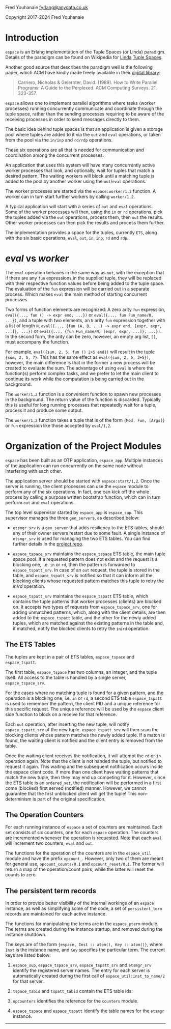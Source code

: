 
Fred Youhanaie <fyrlang@anydata.co.uk>

Copyright 2017-2024 Fred Youhanaie

# Introduction

`espace` is an Erlang implementation of the Tuple Spaces (or Linda)
paradigm. Details of the paradigm can be found on Wikipedia for
[Linda](https://en.wikipedia.org/wiki/Linda_(coordination_language))
[Tuple Spaces](https://en.wikipedia.org/wiki/Tuple_space).

Another good source that describes the paradigm well is the following
paper, which ACM have kindly made freely available in their [digital
library](https://dl.acm.org/doi/10.1145/72551.72553):

> Carriero, Nicholas & Gelernter, David. (1989).
> How to Write Parallel Programs: A Guide to the Perplexed.
> ACM Computing Surveys. 21. 323-357.

`espace` allows one to implement parallel algorithms where tasks
(worker processes) running concurrently communicate and coordinate
through the tuple space, rather than the sending processes requiring
to be aware of the receiving processes in order to send messages
directly to them.

The basic idea behind tuple spaces is that an application is given a
storage pool where tuples are added to it via the `out` and `eval`
operations, or taken from the pool via the `in/inp` and `rd/rdp`
operations.

These six operations are all that is needed for communication and
coordination among the concurrent processes.

An application that uses this system will have many concurrently
active worker processes that look, and optionally, wait for tuples
that match a desired pattern. The waiting workers will block until a
matching tuple is added to the pool by another worker using the
`out`/`eval` operations.

The worker processes are started via the `espace:worker/1,2`
function. A worker can in turn start further workers by calling
`worker/1,2`.

A typical application will start with a series of `out` and `eval`
operations. Some of the worker processes will then, using the `in` or
`rd` operations, pick the tuples added via the `out` operations,
process them, then `out` the results. Other worker processes can then
pick the results and process them further.

The implementation provides a space for the tuples, currently `ETS`,
along with the six basic operations, `eval`, `out`, `in`, `inp`, `rd`
and `rdp`.

# _eval_ vs _worker_

The `eval` operation behaves in the same way as `out`, with the
exception that if there are any `fun` expressions in the supplied
tuple, they will be replaced with their respective function values
before being added to the tuple space. The evaluation of the `fun`
expression will be carried out in a separate process. Which makes
`eval` the main method of starting concurrent processes.

Two forms of function elements are recognized: A zero arity `fun`
expression, `eval({..., fun () -> expr end, ...})` or `eval({..., fun
Fun_name/0, ...})`, and a tuple with two elements, an `N` arity `fun`
expression together with a list of length `N`, `eval({..., {fun (A, B,
...) -> expr end, [expr, expr, ...]}, ...})` or `eval({..., {fun
Fun_name/N, [expr, expr, ...]}, ...})`.  In the second form, the arity
can be zero, however, an empty arg list, `[]`, must accompany the
function.

For example, `eval({sum, 2, 5, fun () 2+5 end})` will
result in the tuple `{sum, 2, 5, 7}`. This has the same
effect as `eval({sum, 2, 5, 2+5})`, however, the main
difference is that in the former a new process will be created to
evaluate the sum. The advantage of using `eval` is where the
function(s) perform complex tasks, and we prefer to let the main
client to continue its work while the computation is being carried
out in the background.

The `worker/1,2` function is a convenient function to spawn new
processes in the background. The return value of the function is
discarded. Typically this is useful for long running processes that
repeatedly wait for a tuple, process it and produce some output.

The `worker/1,2` function takes a tuple that is of the form `{Mod,
Fun, [Args]}` or `fun` expression like those accepted by `eval/1,2`.

# Organization of the Project Modules

`espace` has been built as an OTP application, `espace_app`. Multiple
instances of the application can run concurrently on the same node
without interfering with each other.

The application server should be started with `espace:start/1,2`.
Once the server is running, the client processes can use the `espace`
module to perform any of the six operations. In fact, one can kick off
the whole process by calling a purpose written bootstrap function,
which can in turn perform `out` and `eval` operations.

The top level supervisor started by `espace_app` is `espace_sup`. This
supervisor manages the three `gen_server`s, as described below:

* `etsmgr_srv` is a `gen_server` that adds resiliency to the ETS
  tables, should any of their owner servers restart due to some
  fault. A single instance of `etsmgr_srv` is used for managing the
  two ETS tables. You can find further details in the [project
  repo](https://github.com/fredyouhanaie/etsmgr).

* `espace_tspace_srv` maintains the `espace_tspace` ETS table, the
  main tuple space pool. If a requested pattern does not exist and the
  request is a blocking one, i.e. `in` or `rd`, then the pattern is
  forwarded to `espace_tspatt_srv`. In case of an `out` request, the
  tuple is stored in the table, and `espace_tspatt_srv` is notified so
  that it can inform all the blocking clients whose requested pattern
  matches this tuple to retry the _in_/_rd_ operation.

* `espace_tspatt_srv` maintains the `espace_tspatt` ETS table, which
  contains the tuple patterns that worker processes (clients) are
  blocked on. It accepts two types of requests from
  `espace_tspace_srv`, one for adding unmatched patterns, which, along
  with the client details, are then added to the `espace_tspatt`
  table, and the other for the newly added tuples, which are matched
  against the existing patterns in the table and, if matched, notify
  the blocked clients to retry the `in`/`rd` operation.

## The ETS Tables

The tuples are kept in a pair of ETS tables, `espace_tspace` and
`espace_tspatt`.

The first table, `espace_tspace` has two columns, an integer, and the
tuple itself. All access to the table is handled by a single server,
`espace_tspace_srv`.

For the cases where no matching tuple is found for a given pattern,
and the operation is a blocking one, i.e. `in` or `rd`, a second ETS
table `espace_tspatt` is used to remember the pattern, the client PID
and a unique reference for this specific request. The unique reference
will be used by the `espace` client side function to block on a
receive for that reference.

Each `out` operation, after inserting the new tuple, will notify
`espace_tspatt_srv` of the new tuple. `espace_tspatt_srv` will then
scan the blocking clients whose pattern matches the newly added
tuple. If a match is found, the waiting client is notified and the
client entry is removed from the table.

Once the waiting client receives the notification, it will attempt the
`rd` or `in` operation again. Note that the client is not handed the
tuple, but notified to request it again. This waiting and the
subsequent notification occurs inside the espace client code. If more
than one client have waiting patterns that match the new tuple, then
they may end up competing for it. However, since the ETS table is an
`ordered_set`, the notification will be performed in a first come
(blocked) first served (notified) manner. However, we cannot guarantee
that the first unblocked client will get the tuple! This
non-determinism is part of the original specification.

## The Operation Counters

For each running instance of `espace` a set of counters are
maintained. Each set consists of six counters, one for each `espace`
operation. The counters are incremented whenever the operation is
requested. Note that each `eval` will increment two counters, `eval`
and `out`.

The functions for the operation of the counters are in the
`espace_util` module and have the prefix `opcount_`. However, only two
of them are meant for general use, `opcount_counts/0,1` and
`opcount_reset/0,1`. The former will return a map of the
operation/count pairs, while the latter will reset the counts to zero.

## The persistent term records

In order to provide better visibility of the internal workings of an
`espace` instance, as well as simplifying some of the code, a set of
`persistent_term` records are maintained for each active instance.

The functions for manipulating the terms are in the `espace_pterm`
module. The terms are created during the instance startup, and removed
during the instance shutdown.

The keys are of the form `{espace, Inst :: atom(), Key :: atom()}`,
where `Inst` is the instance name, and `Key` specifies the particular
term. The current keys are listed below:

1. `espace_sup`, `espace_tspace_srv`, `espace_tspatt_srv` and
  `etsmgr_srv` identify the registered server names.  The entry for
  each server is automatically created during the first call of
  `espace_util:inst_to_name/2` for that server.

1. `tspace_tabid` and `tspatt_tabid` contain the ETS table ids.

1. `opcounters` identifies the reference for the `counters` module.

1. `espace_tspace` and `espace_tspatt` identify the table names for
    the `etsmgr` instance.

---

